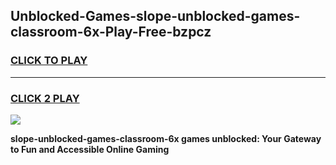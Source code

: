 
## Unblocked-Games-slope-unblocked-games-classroom-6x-Play-Free-bzpcz
<h3>
<a href="https://premium76.site?title=slope-unblocked-games-classroom-6x&ref=18A">CLICK TO PLAY</a></h3>
<hr>

<h3>
<a href="https://premium76.site?title=slope-unblocked-games-classroom-6x&ref=18A">CLICK 2 PLAY</a>
  
</h3>

<a href="https://premium76.site?title=slope-unblocked-games-classroom-6x&ref=18A"><img src="https://clearcache.store/games.png"></a>


**slope-unblocked-games-classroom-6x games unblocked: Your Gateway to Fun and Accessible Online Gaming**
